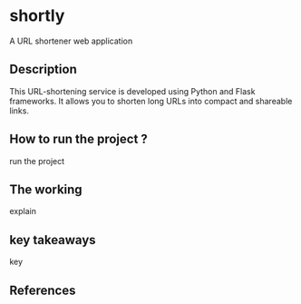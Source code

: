 # shortly
A URL shortener web application
## Description
This URL-shortening service is developed using Python and Flask frameworks. It allows you to shorten long URLs into compact and shareable links.
## How to run the project ?
run the project
## The working 
explain
## key takeaways 
key 
## References 

